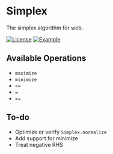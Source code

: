 # Simplex

The simplex algorithm for web.

<p>
    <a href="https://github.com/LeoVen/C-Macro-Collections/blob/master/LICENSE"><img src="https://img.shields.io/badge/License-MIT-blue.svg" alt="License"/></a>
    <a href="https://leoven.github.io/simplex/"><img src="https://img.shields.io/badge/>-Online%20Demo-red.svg" alt="Example"/></a>
</p>

## Available Operations

* `maximize`
* `minimize`
* `<=`
* `=`
* `>=`

## To-do

* Optimize or verify `Simplex.normalize`
* Add support for minimize
* Treat negative RHS

